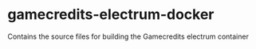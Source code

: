 # gamecredits-electrum-docker
Contains the source files for building the Gamecredits electrum container
